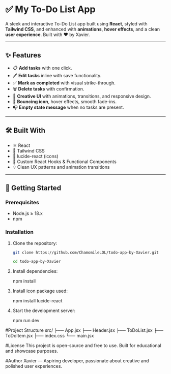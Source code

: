 # ✅ My To-Do List App

A sleek and interactive To-Do List app built using **React**, styled with **Tailwind CSS**, and enhanced with **animations**, **hover effects**, and a clean **user experience**. Built with ❤️ by Xavier.

---

## ✨ Features

- 📋 **Add tasks** with one click.
- 🖊️ **Edit tasks** inline with save functionality.
- ✅ **Mark as completed** with visual strike-through.
- 🗑️ **Delete tasks** with confirmation.
- 💫 **Creative UI** with animations, transitions, and responsive design.
- 🌟 **Bouncing icon**, hover effects, smooth fade-ins.
- 📭 **Empty state message** when no tasks are present.

---

## 🛠️ Built With

- ⚛️ React
- 💨 Tailwind CSS
- 🎨 lucide-react (icons)
- 🧠 Custom React Hooks & Functional Components
- 💡 Clean UX patterns and animation transitions

---

## 🚀 Getting Started

### Prerequisites

- Node.js ≥ 18.x
- npm

### Installation

1. Clone the repository:

   ```bash
   git clone https://github.com/ChamomileLOL/todo-app-by-Xavier.git

   cd todo-app-by-Xavier

2. Install dependencies:

   npm install

3. Install icon package used:

   npm install lucide-react

4. Start the development server:

   npm run dev

#Project Structure
src/
├── App.jsx
├── Header.jsx
├── ToDoList.jsx
├── ToDoItem.jsx
├── index.css
└── main.jsx

#License
This project is open-source and free to use. Built for educational and showcase purposes.

#Author
Xavier — Aspiring developer, passionate about creative and polished user experiences.
